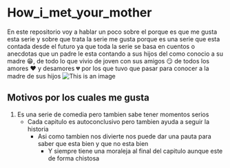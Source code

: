 # How_i_met_your_mother
 En este repositorio voy a hablar un poco sobre el porque es que me gusta esta serie y sobre que trata la serie me gusta
 porque es una serie que esta contada desde el futuro ya que toda la serie se basa en cuentos o anecdotas que un padre 
 le esta contando a sus hijos del como conocio a su madre :grin:, de todo lo que vivio de joven con sus amigos :smirk:
 de todos los amores :heart: y desamores :broken_heart: por los que tuvo que pasar para conocer a la madre de sus hijos
![This is an image](https://www.tvguide.com/a/img/catalog/provider/1/1/1-1462712557.jpg)
 
## Motivos por los cuales me gusta
1. Es una serie de comedia pero tambien sabe tener momentos serios
   - Cada capitulo es autoconclusivo pero tambien ayuda a seguir la historia
     - Asi como tambien nos divierte nos puede dar una pauta para saber que esta bien y que no esta bien
       - Y siempre tiene una moraleja al final del capitulo aunque este de forma chistosa

